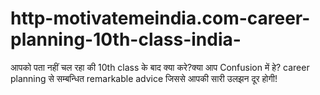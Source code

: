 # http-motivatemeindia.com-career-planning-10th-class-india-
आपको पता नहीं चल रहा की 10th class के बाद क्या करे?क्या आप Confusion में हे? career planning से सम्बन्धित remarkable advice जिससे आपकी सारी उलझन दूर होगी!
